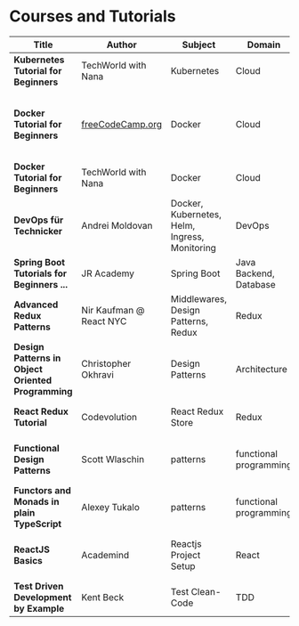 # Courses and Tutorials


| Title | Author | Subject | Domain | Source | Comment | Status |
| - | - | - | - |:-:| - |:-:|
| **Kubernetes Tutorial for Beginners** | TechWorld with Nana | Kubernetes | Cloud | [youtube](https://www.youtube.com/watch?v=X48VuDVv0do) | *Full Course in 4 Hours* | **done** |
| **Docker Tutorial for Beginners** | [freeCodeCamp.org](https://www.freecodecamp.org) | Docker | Cloud | [youtube](https://youtu.be/fqMOX6JJhGo) | *A Full DevOps Course on How to Run Applications in Containers* | **done** |
| **Docker Tutorial for Beginners** | TechWorld with Nana | Docker | Cloud | [youtube](https://www.youtube.com/watch?v=3c-iBn73dDE) | *Full Course in 3 Hours* | **done** |
| **DevOps für Technicker** | Andrei Moldovan | Docker, Kubernetes, Helm, Ingress, Monitoring | DevOps | [lexa](https://msggroup.sabacloud.com/Saba/Web_spf/EU2PRD0101/common/leclassdetail/regdw000000000095872?learnerId=emplo000000000011586) | *Presentation of tools used in devops* | in progress |
| **Spring Boot Tutorials for Beginners ...** | JR Academy | Spring Boot | Java Backend, Database | [youtube](https://youtube.com/playlist?list=PLqwmiTs6Z6PHb9tFkKPwlSALNLWzocd-B) | *~ 9h Course* | **done** |
| **Advanced Redux Patterns** | Nir Kaufman @ React NYC | Middlewares, Design Patterns, Redux | Redux | [youtube](https://youtu.be/JUuic7mEs-s) | [*Thinking in Redux*](https://leanpub.com/thinking-in-Redux) | **done** |
| **Design Patterns in Object Oriented Programming** | Christopher Okhravi | Design Patterns | Architecture | [youtube](https://youtube.com/playlist?list=PLrhzvIcii6GNjpARdnO4ueTUAVR9eMBpc) | *Book: Head First Design Patterns* | in progress |
| **React Redux Tutorial** | Codevolution | React Redux Store | Redux | [youtube](https://youtube.com/playlist?list=PLC3y8-rFHvwheJHvseC3I0HuYI2f46oAK) | *Basic Redux Store in React* | in progress |
| **Functional Design Patterns** | Scott Wlaschin | patterns | functional programming | [youtube](https://youtu.be/srQt1NAHYC0) | *A collection of functional programming principles* | in progress |
| **Functors and Monads in plain TypeScript** | Alexey Tukalo | patterns | functional programming | [blog](https://dev.to/airtucha/functors-and-monads-in-plain-typescript-33o1) | *Good explanation of Functors and Monads* | in progress |
| **ReactJS Basics** | Academind | Reactjs Project Setup | React | [youtube](https://youtu.be/uextYhQGP6k) | *How to setup a reactjs project from scratch* | in progress |
| **Test Driven Development by Example** | Kent Beck | Test Clean-Code | TDD | [amazon](https://www.amazon.com/Test-Driven-Development-Kent-Beck/dp/0321146530) | *paper book* | in progress |
